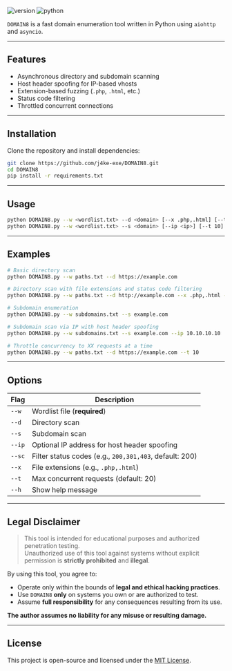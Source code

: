![version](https://img.shields.io/badge/version-1.0-green.svg)
![python](https://img.shields.io/badge/python-3.8+-blue.svg)

`DOMAIN8` is a fast domain enumeration tool written in Python using `aiohttp` and `asyncio`.

---

## Features

- Asynchronous directory and subdomain scanning
- Host header spoofing for IP-based vhosts
- Extension-based fuzzing (`.php`, `.html`, etc.)
- Status code filtering
- Throttled concurrent connections

---

## Installation

Clone the repository and install dependencies:

```bash
git clone https://github.com/j4ke-exe/DOMAIN8.git
cd DOMAIN8
pip install -r requirements.txt
```

---

## Usage

```bash
python DOMAIN8.py --w <wordlist.txt> --d <domain> [--x .php,.html] [--t 10]
python DOMAIN8.py --w <wordlist.txt> --s <domain> [--ip <ip>] [--t 10]
```

---

## Examples

```bash
# Basic directory scan
python DOMAIN8.py --w paths.txt --d https://example.com

# Directory scan with file extensions and status code filtering
python DOMAIN8.py --w paths.txt --d http://example.com --x .php,.html --sc 200,403

# Subdomain enumeration
python DOMAIN8.py --w subdomains.txt --s example.com

# Subdomain scan via IP with host header spoofing
python DOMAIN8.py --w subdomains.txt --s example.com --ip 10.10.10.10

# Throttle concurrency to XX requests at a time
python DOMAIN8.py --w paths.txt --d https://example.com --t 10
```

---

## Options

| Flag       | Description                                              |
|------------|----------------------------------------------------------|
| `--w`      | Wordlist file (**required**)                         	|
| `--d`      | Directory scan 										 	|
| `--s`      | Subdomain scan 											|
| `--ip`     | Optional IP address for host header spoofing             |
| `--sc`     | Filter status codes (e.g., `200,301,403`, default: 200)	|
| `--x`      | File extensions (e.g., `.php,.html`) 					|
| `--t`      | Max concurrent requests (default: 20)                    |
| `--h`      | Show help message                                        |

---

## Legal Disclaimer

> This tool is intended for educational purposes and authorized penetration testing.  
> Unauthorized use of this tool against systems without explicit permission is **strictly prohibited** and **illegal**.

By using this tool, you agree to:

- Operate only within the bounds of **legal and ethical hacking practices**.
- Use `DOMAIN8` **only** on systems you own or are authorized to test.
- Assume **full responsibility** for any consequences resulting from its use.

**The author assumes no liability for any misuse or resulting damage.**

---

## License

This project is open-source and licensed under the [MIT License](LICENSE).

